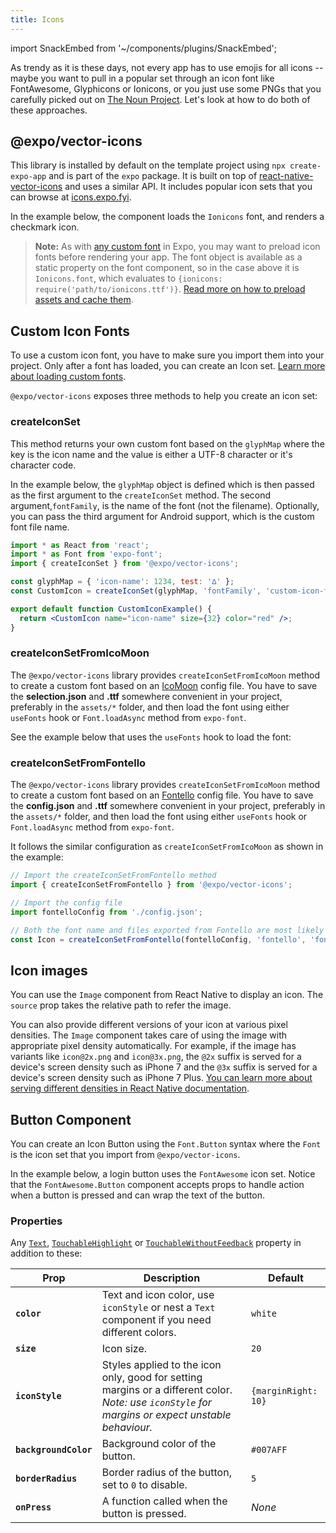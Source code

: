 ```yaml
---
title: Icons
---
```


import SnackEmbed from '~/components/plugins/SnackEmbed';

As trendy as it is these days, not every app has to use emojis for all icons -- maybe you want to pull in a popular set through an icon font like FontAwesome, Glyphicons or Ionicons, or you just use some PNGs that you carefully picked out on [The Noun Project](https://thenounproject.com/). Let's look at how to do both of these approaches.

## @expo/vector-icons

This library is installed by default on the template project using `npx create-expo-app` and is part of the `expo` package. It is built on top of [react-native-vector-icons](https://github.com/oblador/react-native-vector-icons) and uses a similar API. It includes popular icon sets that you can browse at [icons.expo.fyi](https://icons.expo.fyi).

In the example below, the component loads the `Ionicons` font, and renders a checkmark icon.

<SnackEmbed snackId="@amanhimself/expo-vector-icons-ionicons-example" preview platform="web" />

> **Note:** As with [any custom font](using-custom-fonts.md#using-custom-fonts) in Expo, you may want to preload icon fonts before rendering your app. The font object is available as a static property on the font component, so in the case above it is `Ionicons.font`, which evaluates to `{ionicons: require('path/to/ionicons.ttf')}`. [Read more on how to preload assets and cache them](preloading-and-caching-assets#pre-loading-and-caching-assets).

## Custom Icon Fonts

To use a custom icon font, you have to make sure you import them into your project. Only after a font has loaded, you can create an Icon set. [Learn more about loading custom fonts](using-custom-fonts.md).

`@expo/vector-icons` exposes three methods to help you create an icon set:

### createIconSet

This method returns your own custom font based on the `glyphMap` where the key is the icon name and the value is either a UTF-8 character or it's character code.

In the example below, the `glyphMap` object is defined which is then passed as the first argument to the `createIconSet` method. The second argument,`fontFamily`, is the name of the font (not the filename). Optionally, you can pass the third argument for Android support, which is the custom font file name.

```jsx
import * as React from 'react';
import * as Font from 'expo-font';
import { createIconSet } from '@expo/vector-icons';

const glyphMap = { 'icon-name': 1234, test: '∆' };
const CustomIcon = createIconSet(glyphMap, 'fontFamily', 'custom-icon-font.ttf');

export default function CustomIconExample() {
  return <CustomIcon name="icon-name" size={32} color="red" />;
}
```

### createIconSetFromIcoMoon

The `@expo/vector-icons` library provides `createIconSetFromIcoMoon` method to create a custom font based on an [IcoMoon](https://icomoon.io/) config file. You have to save the **selection.json** and **.ttf** somewhere convenient in your project, preferably in the `assets/*` folder, and then load the font using either `useFonts` hook or `Font.loadAsync` method from `expo-font`.

See the example below that uses the `useFonts` hook to load the font:

<SnackEmbed snackId="@amanhimself/create-icon-set-from-ico-moon" preview platform="web" />

### createIconSetFromFontello

The `@expo/vector-icons` library provides `createIconSetFromIcoMoon` method to create a custom font based on an [Fontello](http://fontello.com/) config file. You have to save the **config.json** and **.ttf** somewhere convenient in your project, preferably in the `assets/*` folder, and then load the font using either `useFonts` hook or `Font.loadAsync` method from `expo-font`.

It follows the similar configuration as `createIconSetFromIcoMoon` as shown in the example:

```javascript
// Import the createIconSetFromFontello method
import { createIconSetFromFontello } from '@expo/vector-icons';

// Import the config file
import fontelloConfig from './config.json';

// Both the font name and files exported from Fontello are most likely called "fontello"
const Icon = createIconSetFromFontello(fontelloConfig, 'fontello', 'fontello.ttf');
```

## Icon images

You can use the `Image` component from React Native to display an icon. The `source` prop takes the relative path to refer the image.

<SnackEmbed snackId="@amanhimself/image-icons-expo-example" preview platform="web" />

You can also provide different versions of your icon at various pixel densities. The `Image` component takes care of using the image with appropriate pixel density automatically. For example, if the image has variants like `icon@2x.png` and `icon@3x.png`, the `@2x` suffix is served for a device's screen density such as iPhone 7 and the `@3x` suffix is served for a device's screen density such as iPhone 7 Plus. [You can learn more about serving different densities in React Native documentation](https://reactnative.dev/docs/images#static-image-resources).

## Button Component

You can create an Icon Button using the `Font.Button` syntax where the `Font` is the icon set that you import from `@expo/vector-icons`.

In the example below, a login button uses the `FontAwesome` icon set. Notice that the `FontAwesome.Button` component accepts props to handle action when a button is pressed and can wrap the text of the button.

<SnackEmbed snackId="@amanhimself/icon-button-expo-example" preview platform="web" />

### Properties

Any [`Text`](http://reactnative.dev/docs/text), [`TouchableHighlight`](http://reactnative.dev/docs/touchablehighlight) or [`TouchableWithoutFeedback`](http://reactnative.dev/docs/touchablewithoutfeedback) property in addition to these:

| Prop                  | Description                                                                                                                                       | Default             |
| --------------------- | ------------------------------------------------------------------------------------------------------------------------------------------------- | ------------------- |
| **`color`**           | Text and icon color, use `iconStyle` or nest a `Text` component if you need different colors.                                                     | `white`             |
| **`size`**            | Icon size.                                                                                                                                        | `20`                |
| **`iconStyle`**       | Styles applied to the icon only, good for setting margins or a different color. _Note: use `iconStyle` for margins or expect unstable behaviour._ | `{marginRight: 10}` |
| **`backgroundColor`** | Background color of the button.                                                                                                                   | `#007AFF`           |
| **`borderRadius`**    | Border radius of the button, set to `0` to disable.                                                                                               | `5`                 |
| **`onPress`**         | A function called when the button is pressed.                                                                                                     | _None_              |
